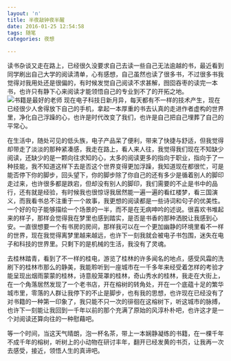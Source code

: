 ```yaml
---
layout: 'n'
title: 半夜敲钟夜半醒
date: 2016-01-25 12:54:58
tags: 随笔
categories: 夜想

---
```

读书杂谈又走在路上，已经很久没要求自己去读一些自己无法逾越的书，最近看到同学刷出自己大学的阅读清单，心有感想，自己虽然也读了很多书，不过很多书我觉得对我用处还是很偏的，有时候发觉自己阅读不求甚解，囫囵吞枣的读完一本书，也许只有静下心来阅读才能领悟自己的专业到不了的开拓之地。
![书籍是最好的老师](http://o94r16s1l.bkt.clouddn.com/%E5%93%88%E5%93%88.jpg)
现在电子科技日新月异，每天都有不一样的技术产生，现在已经很少人舍得放下自己的手机，拿起一本厚重的书去认真的走进作者虚构的世界里，净化自己浮躁的心，也许是时代改变了我们，也许是自己把自己埋葬了自己的平常心。
<!--more-->
在生活中，随处可见的低头族，电子产品呆了便利，带来了快捷与舒适，但我觉得却带走了淡淡的那种紧凑感，我走在路上，看人来人往，我觉得我们现在不知缺少阅读，还缺少的是一颗向往求知的心，太多的阅读更多的指向于职业，指向于了一种技能，我不知道这样下去是否这个世界变得更加浮躁，我知道现在都很忙，可是能否停下你的脚步，回头望下，你的脚步除了你自己的还有多少是循着别人的脚印走过来，也许很多都是跌宕，但却没有别人的脚印，我们需要的不止是书中的品行，还有就是经验，有时候我也很惊讶我居然能一遍一遍的看红楼梦，看三国演义，而我看书总不注重于一个故事，我更想的阅读都是一些诗词和句子的优美性。一个好的句子能够描绘一个场景的一半，而不是在无病呻吟的述说。很喜欢书堆起来的样子，那样会觉得我在梦里也感到踏实，是否是书香的那种洒脱让我感到心安。一直很想要一个有书房的房间，那样我可以在一个更加幽静的环境里看不一样的世界，现在我觉得离梦里越来越远，也许下一刻我就会被电子书包围，迷失在电子和科技的世界里。只剩下的是机械的生活，我没有了灵魂。

去桂林踏青，看到了不一样的桂电，游览了桂林的许多闻名的地点，感受风霜的洗刷下的桂林市那么的静美，我能聆听到一座城市在一千多年来经受着怎样的考验才能呈现出烟雨蒙蒙的桂林，诗意般笼罩的桂林，奇山秀水的桂林，我走在大街上，在一个角落居然发现了一个老书店，开在榕树的转角处，开在一个底蕴十足的繁华城市里，零落的人群让我停下的不止是脚步，也有我的思想，也许现在已经没有了对书籍的一种第一印象了，我只能不只一次的徘徊在这榕树下，听这城市的脉搏，也许下一刻能让我回到一千年以前的那个充满了原始的风淳朴朴吧，也许这才是一个对阅读还算向往的一种慰藉吧。

等一个时间，当这天气晴朗，泡一杯名茶，带上一本娴静凝练的书籍，在一棵千年不成千年的榕树，听树上的小动物在研讨丰年，翻开已经发黄的书页，让我再一次去感受，接近，领悟人生的真谛吧。
